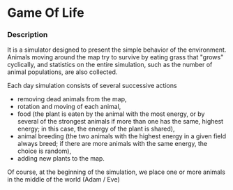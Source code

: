 # Game Of Life

### Description
It is a simulator designed to present the simple behavior of the environment. Animals moving around the map try to survive by eating grass that "grows" cyclically, and statistics on the entire simulation, such as the number of animal populations, are also collected.

Each day simulation consists of several successive actions
* removing dead animals from the map,
* rotation and moving of each animal,
* food (the plant is eaten by the animal with the most energy, or by several of the strongest animals if more than one has the same, highest energy; in this case, the energy of the plant is shared),
* animal breeding (the two animals with the highest energy in a given field always breed; if there are more animals with the same energy, the choice is random),
* adding new plants to the map.

Of course, at the beginning of the simulation, we place one or more animals in the middle of the world (Adam / Eve)

